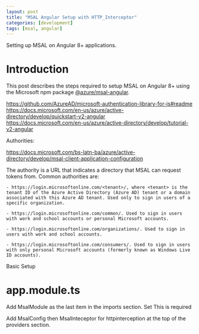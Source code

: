 ```yaml
---
layout: post
title: "MSAL Angular Setup with HTTP_Interceptor"
categories: [development]
tags: [msal, angular]
---
```


Setting up MSAL on Angular 8+ applications.

# Introduction

This post describes the steps required to setup MSAL on Angular 8+ using the Microsoft npm package [@azure/msal-angular](https://www.npmjs.com/package/@azure/msal-angular).

https://github.com/AzureAD/microsoft-authentication-library-for-js#readme  
https://docs.microsoft.com/en-us/azure/active-directory/develop/quickstart-v2-angular  
https://docs.microsoft.com/en-us/azure/active-directory/develop/tutorial-v2-angular  

Authorities:

https://docs.microsoft.com/bs-latn-ba/azure/active-directory/develop/msal-client-application-configuration

The authority is a URL that indicates a directory that MSAL can request tokens from. Common authorities are:

    - https://login.microsoftonline.com/<tenant>/, where <tenant> is the tenant ID of the Azure Active Directory (Azure AD) tenant or a domain associated with this Azure AD tenant. Used only to sign in users of a specific organization.

    - https://login.microsoftonline.com/common/. Used to sign in users with work and school accounts or personal Microsoft accounts.
  
    - https://login.microsoftonline.com/organizations/. Used to sign in users with work and school accounts.
    
    - https://login.microsoftonline.com/consumers/. Used to sign in users with only personal Microsoft accounts (formerly known as Windows Live ID accounts).


Basic Setup

# app.module.ts

Add MsalModule as the last item in the imports section.
Set 
This is required

Add MsalConfig then MsalInteceptor for httpinterception at the top of the providers section.